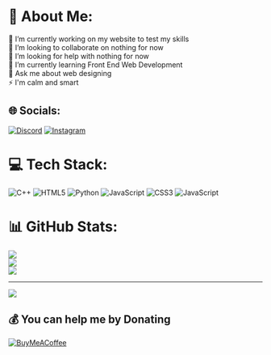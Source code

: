 # 💫 About Me:
🔭 I’m currently working on my website to test my skills<br>👯 I’m looking to collaborate on nothing for now<br>🤝 I’m looking for help with nothing for now<br>🌱 I’m currently learning Front End Web Development<br>💬 Ask me about web designing<br>⚡ I'm calm and smart


## 🌐 Socials:
[![Discord](https://img.shields.io/badge/Discord-%237289DA.svg?logo=discord&logoColor=white)](https://discord.gg/.fleary.) [![Instagram](https://img.shields.io/badge/Instagram-%23E4405F.svg?logo=Instagram&logoColor=white)](https://instagram.com/fleary.dev) 

# 💻 Tech Stack:
![C++](https://img.shields.io/badge/c++-%2300599C.svg?style=for-the-badge&logo=c%2B%2B&logoColor=white) ![HTML5](https://img.shields.io/badge/html5-%23E34F26.svg?style=for-the-badge&logo=html5&logoColor=white) ![Python](https://img.shields.io/badge/python-3670A0?style=for-the-badge&logo=python&logoColor=ffdd54) ![JavaScript](https://img.shields.io/badge/javascript-%23323330.svg?style=for-the-badge&logo=javascript&logoColor=%23F7DF1E) ![CSS3](https://img.shields.io/badge/css3-%231572B6.svg?style=for-the-badge&logo=css3&logoColor=white) ![JavaScript](https://img.shields.io/badge/javascript-%23323330.svg?style=for-the-badge&logo=javascript&logoColor=%23F7DF1E)
# 📊 GitHub Stats:
![](https://github-readme-stats.vercel.app/api?username=Official-Fleary&theme=dark&hide_border=false&include_all_commits=false&count_private=false)<br/>
![](https://github-readme-streak-stats.herokuapp.com/?user=Official-Fleary&theme=dark&hide_border=false)<br/>
![](https://github-readme-stats.vercel.app/api/top-langs/?username=Official-Fleary&theme=dark&hide_border=false&include_all_commits=false&count_private=false&layout=compact)

---
[![](https://visitcount.itsvg.in/api?id=Official-Fleary&icon=0&color=0)](https://visitcount.itsvg.in)

  ## 💰 You can help me by Donating
  [![BuyMeACoffee](https://img.shields.io/badge/Buy%20Me%20a%20Coffee-ffdd00?style=for-the-badge&logo=buy-me-a-coffee&logoColor=black)](https://buymeacoffee.com/officialfleary) 

  
